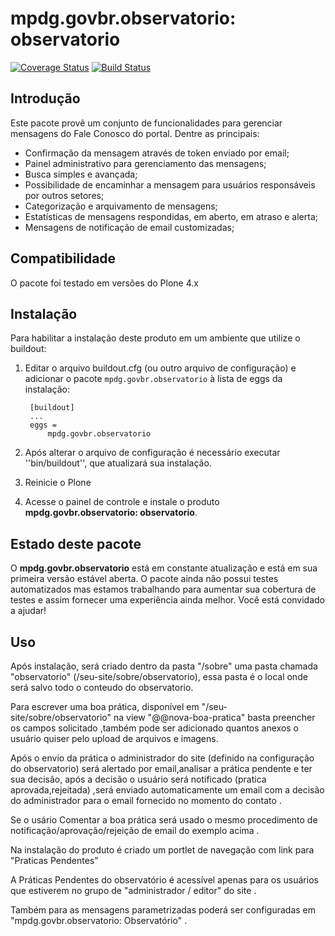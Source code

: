 mpdg.govbr.observatorio: observatorio
====================================
[![Coverage Status](https://coveralls.io/repos/github/Samuelbsb/mpdg.govbr.observatorio/badge.svg?branch=master)](https://coveralls.io/github/Samuelbsb/mpdg.govbr.observatorio?branch=master) [![Build Status](https://travis-ci.org/Samuelbsb/mpdg.govbr.observatorio.svg?branch=master)](https://travis-ci.org/Samuelbsb/mpdg.govbr.observatorio)

Introdução
-----------

Este pacote provê um conjunto de funcionalidades para gerenciar mensagens do Fale Conosco do portal. Dentre as principais:

- Confirmação da mensagem através de token enviado por email;
- Painel administrativo para gerenciamento das mensagens;
- Busca simples e avançada;
- Possibilidade de encaminhar a mensagem para usuários responsáveis por outros setores;
- Categorização e arquivamento de mensagens;
- Estatísticas de mensagens respondidas, em aberto, em atraso e alerta;
- Mensagens de notificação de email customizadas;

Compatibilidade
---------------

O pacote foi testado em versões do Plone 4.x

Instalação
------------

Para habilitar a instalação deste produto em um ambiente que utilize o
buildout:

1. Editar o arquivo buildout.cfg (ou outro arquivo de configuração) e
   adicionar o pacote `mpdg.govbr.observatorio` à lista de eggs da instalação:

        [buildout]
        ...
        eggs =
            mpdg.govbr.observatorio

2. Após alterar o arquivo de configuração é necessário executar
   ''bin/buildout'', que atualizará sua instalação.

3. Reinicie o Plone

4. Acesse o painel de controle e instale o produto
**mpdg.govbr.observatorio: observatorio**.

Estado deste pacote
---------------------

O **mpdg.govbr.observatorio** está em constante atualização e está em sua primeira versão estável aberta. O pacote ainda não possui testes automatizados mas estamos trabalhando para aumentar sua cobertura de testes e assim fornecer uma experiência ainda melhor. Você está convidado a ajudar!

Uso
---

Após instalação, será criado dentro da pasta "/sobre"  uma pasta chamada "observatorio" (/seu-site/sobre/observatorio), essa pasta é o local onde será salvo todo o conteudo do observatorio.

Para escrever uma boa prática, disponível em "/seu-site/sobre/observatorio" na view  "@@nova-boa-pratica" basta preencher os campos solicitado ,também pode ser adicionado quantos anexos o usuário quiser pelo upload de arquivos e imagens.

Após o envio da prática o administrador do site (definido na configuração do observatorio) será alertado por email,analisar a prática pendente e ter sua decisão, após a decisão o usuário será notificado (pratica aprovada,rejeitada) ,será enviado automaticamente  um email com a decisão do administrador para o email fornecido no momento do contato .

Se o usário Comentar a boa prática  será usado o mesmo procedimento de notificação/aprovação/rejeição  de email do exemplo acima .

Na instalação do produto é criado um portlet de navegação com link para "Praticas Pendentes" 

A Práticas Pendentes do observatório é acessível apenas para os usuários que estiverem no grupo de  "administrador / editor" do site  .

Também para as mensagens parametrizadas poderá ser  configuradas em "mpdg.govbr.observatorio: Observatório" . 



